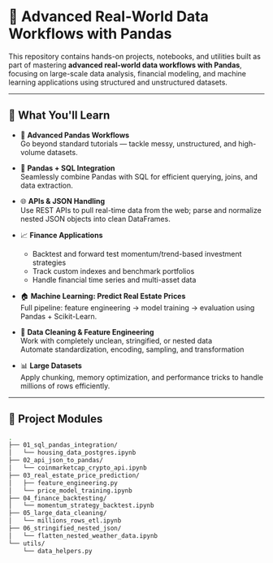 # 🐼 Advanced Real-World Data Workflows with Pandas

This repository contains hands-on projects, notebooks, and utilities built as part of mastering **advanced real-world data workflows with Pandas**, focusing on large-scale data analysis, financial modeling, and machine learning applications using structured and unstructured datasets.

---

## 🚀 What You'll Learn

- 🧠 **Advanced Pandas Workflows**  
  Go beyond standard tutorials — tackle messy, unstructured, and high-volume datasets.

- 🔗 **Pandas + SQL Integration**  
  Seamlessly combine Pandas with SQL for efficient querying, joins, and data extraction.

- 🌐 **APIs & JSON Handling**  
  Use REST APIs to pull real-time data from the web; parse and normalize nested JSON objects into clean DataFrames.

- 📈 **Finance Applications**  
  - Backtest and forward test momentum/trend-based investment strategies  
  - Track custom indexes and benchmark portfolios  
  - Handle financial time series and multi-asset data

- 🏠 **Machine Learning: Predict Real Estate Prices**  
  Full pipeline: feature engineering → model training → evaluation using Pandas + Scikit-Learn.

- 🧹 **Data Cleaning & Feature Engineering**  
  Work with completely unclean, stringified, or nested data  
  Automate standardization, encoding, sampling, and transformation

- 📊 **Large Datasets**  
  Apply chunking, memory optimization, and performance tricks to handle millions of rows efficiently.

---

## 🧪 Project Modules

```bash
.
├── 01_sql_pandas_integration/
│   └── housing_data_postgres.ipynb
├── 02_api_json_to_pandas/
│   └── coinmarketcap_crypto_api.ipynb
├── 03_real_estate_price_prediction/
│   ├── feature_engineering.py
│   └── price_model_training.ipynb
├── 04_finance_backtesting/
│   └── momentum_strategy_backtest.ipynb
├── 05_large_data_cleaning/
│   └── millions_rows_etl.ipynb
├── 06_stringified_nested_json/
│   └── flatten_nested_weather_data.ipynb
└── utils/
    └── data_helpers.py
